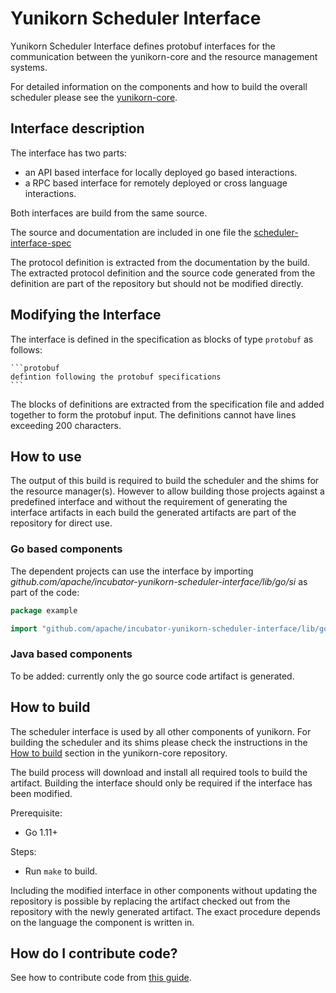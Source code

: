 <!--
 * Licensed to the Apache Software Foundation (ASF) under one
 * or more contributor license agreements.  See the NOTICE file
 * distributed with this work for additional information
 * regarding copyright ownership.  The ASF licenses this file
 * to you under the Apache License, Version 2.0 (the
 * "License"); you may not use this file except in compliance
 * with the License.  You may obtain a copy of the License at
 *
 *     http://www.apache.org/licenses/LICENSE-2.0
 *
 * Unless required by applicable law or agreed to in writing, software
 * distributed under the License is distributed on an "AS IS" BASIS,
 * WITHOUT WARRANTIES OR CONDITIONS OF ANY KIND, either express or implied.
 * See the License for the specific language governing permissions and
 * limitations under the License.
 -->

# Yunikorn Scheduler Interface
Yunikorn Scheduler Interface defines protobuf interfaces for the communication between the yunikorn-core and the resource management systems.

For detailed information on the components and how to build the overall scheduler please see the [yunikorn-core](https://github.com/apache/incubator-yunikorn-core).

## Interface description
The interface has two parts:
* an API based interface for locally deployed go based interactions.
* a RPC based interface for remotely deployed or cross language interactions.

Both interfaces are build from the same source.

The source and documentation are included in one file the [scheduler-interface-spec](./scheduler-interface-spec.md)

The protocol definition is extracted from the documentation by the build. The extracted protocol definition and the source code generated from the definition are part of the repository but should not be modified directly. 

## Modifying the Interface
The interface is defined in the specification as blocks of type `protobuf` as follows:
````
```protobuf
defintion following the protobuf specifications
```
````
The blocks of definitions are extracted from the specification file and added together to form the protobuf input. The definitions cannot have lines exceeding 200 characters.

## How to use 
The output of this build is required to build the scheduler and the shims for the resource manager(s).
However to allow building those projects against a predefined interface and without the requirement of generating the interface artifacts in each build the generated artifacts are part of the repository for direct use.

### Go based components
The dependent projects can use the interface by importing _github.com/apache/incubator-yunikorn-scheduler-interface/lib/go/si_ as part of the code:
```go
package example

import "github.com/apache/incubator-yunikorn-scheduler-interface/lib/go/si"
```

### Java based components
To be added: currently only the go source code artifact is generated.

## How to build
The scheduler interface is used by all other components of yunikorn. For building the scheduler and its shims please check the instructions in the [How to build](https://github.com/apache/incubator-yunikorn-core#Building-and-using-Yunikorn) section in the yunikorn-core repository.

The build process will download and install all required tools to build the artifact. Building the interface should only be required if the interface has been modified.

Prerequisite: 
- Go 1.11+

Steps: 
- Run `make` to build.

Including the modified interface in other components without updating the repository is possible by replacing the artifact checked out from the repository with the newly generated artifact.
The exact procedure depends on the language the component is written in.

## How do I contribute code?

See how to contribute code from [this guide](docs/how-to-contribute.md).
